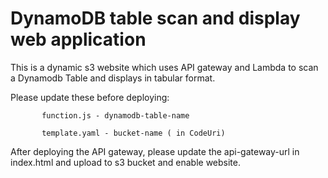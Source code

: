 # DynamoDB table scan and display web application

This is a dynamic s3 website which uses API gateway and Lambda to scan a Dynamodb Table and displays in tabular format. 

Please update these before deploying:
           
           function.js - dynamodb-table-name
           
           template.yaml - bucket-name ( in CodeUri)

After deploying the API gateway, please update the api-gateway-url in index.html and upload to s3 bucket and enable website.
